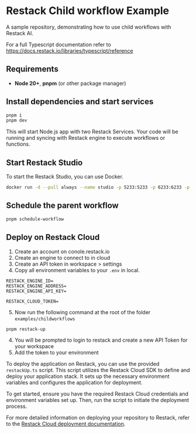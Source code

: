 # Restack Child workflow Example

A sample repository, demonstrating how to use child workflows with Restack AI.

For a full Typescript documentation refer to <https://docs.restack.io/libraries/typescript/reference>

## Requirements

- **Node 20+**, **pnpm** (or other package manager)

## Install dependencies and start services

```bash
pnpm i
pnpm dev
```

This will start Node.js app with two Restack Services. Your code will be running and syncing with Restack engine to execute workflows or functions.

## Start Restack Studio

To start the Restack Studio, you can use Docker.

```bash
docker run -d --pull always --name studio -p 5233:5233 -p 6233:6233 -p 7233:7233 ghcr.io/restackio/restack:main
```

## Schedule the parent workflow

```bash
pnpm schedule-workflow
```

## Deploy on Restack Cloud

1. Create an account on conole.restack.io
2. Create an engine to connect to in cloud
3. Create an API token in workspace > settings 
4. Copy all environment variables to your `.env` in local. 

```
RESTACK_ENGINE_ID=
RESTACK_ENGINE_ADDRESS=
RESTACK_ENGINE_API_KEY=

RESTACK_CLOUD_TOKEN=

```
5. Now run the following command at the root of the folder `examples/childworkflows`

``` bash
pnpm restack-up
```
4. You will be prompted to login to restack and create a new API Token for your workspace
5. Add the token to your environment

To deploy the application on Restack, you can use the provided `restackUp.ts` script. This script utilizes the Restack Cloud SDK to define and deploy your application stack. It sets up the necessary environment variables and configures the application for deployment.

To get started, ensure you have the required Restack Cloud credentials and environment variables set up. Then, run the script to initiate the deployment process.

For more detailed information on deploying your repository to Restack, refer to the [Restack Cloud deployment documentation](https://docs.restack.io/restack-cloud/deployrepo).
